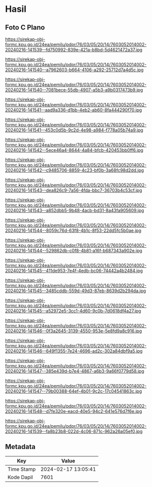 # Hasil

## Foto C Plano

https://sirekap-obj-formc.kpu.go.id/24ea/pemilu/pdpr/76/03/05/20/14/7603052014002-20240216-141539--fd750992-839e-421a-b8bd-5d4621472a37.jpg

https://sirekap-obj-formc.kpu.go.id/24ea/pemilu/pdpr/76/03/05/20/14/7603052014002-20240216-141540--a7962603-b664-4106-a292-25712d7a4d5c.jpg

https://sirekap-obj-formc.kpu.go.id/24ea/pemilu/pdpr/76/03/05/20/14/7603052014002-20240216-141540--7081bece-55db-4907-a5b3-a9b0317473b9.jpg

https://sirekap-obj-formc.kpu.go.id/24ea/pemilu/pdpr/76/03/05/20/14/7603052014002-20240216-141541--aad9a336-d1bb-4eb2-ab60-8fa444290f70.jpg

https://sirekap-obj-formc.kpu.go.id/24ea/pemilu/pdpr/76/03/05/20/14/7603052014002-20240216-141541--453c0d5b-9c2d-4e98-a984-f778a05b74a9.jpg

https://sirekap-obj-formc.kpu.go.id/24ea/pemilu/pdpr/76/03/05/20/14/7603052014002-20240216-141542--5ece46a4-8644-4a84-bfcb-420453bb0ff6.jpg

https://sirekap-obj-formc.kpu.go.id/24ea/pemilu/pdpr/76/03/05/20/14/7603052014002-20240216-141542--c9485706-8859-4c23-bf0b-3a68fc98d2dd.jpg

https://sirekap-obj-formc.kpu.go.id/24ea/pemilu/pdpr/76/03/05/20/14/7603052014002-20240216-141543--dea826c9-7a56-4fda-bbc7-36703b4c53cf.jpg

https://sirekap-obj-formc.kpu.go.id/24ea/pemilu/pdpr/76/03/05/20/14/7603052014002-20240216-141543--a852dbb5-9b48-4acb-bd31-8a43fa905609.jpg

https://sirekap-obj-formc.kpu.go.id/24ea/pemilu/pdpr/76/03/05/20/14/7603052014002-20240216-141544--8059c76d-63f8-4b1c-8f53-22dd5fc5b0ae.jpg

https://sirekap-obj-formc.kpu.go.id/24ea/pemilu/pdpr/76/03/05/20/14/7603052014002-20240216-141544--529862db-c0f8-4b81-a16f-b687343a902e.jpg

https://sirekap-obj-formc.kpu.go.id/24ea/pemilu/pdpr/76/03/05/20/14/7603052014002-20240216-141545--411de953-7e4f-4edb-bc06-74442a4b2484.jpg

https://sirekap-obj-formc.kpu.go.id/24ea/pemilu/pdpr/76/03/05/20/14/7603052014002-20240216-141545--3485cddb-559d-49d3-87eb-8639d2b294da.jpg

https://sirekap-obj-formc.kpu.go.id/24ea/pemilu/pdpr/76/03/05/20/14/7603052014002-20240216-141545--a52972e5-3cc1-4d60-9c0b-7d0618df4a27.jpg

https://sirekap-obj-formc.kpu.go.id/24ea/pemilu/pdpr/76/03/05/20/14/7603052014002-20240216-141546--0f3a2645-3139-4550-953e-5e8fd9a8c916.jpg

https://sirekap-obj-formc.kpu.go.id/24ea/pemilu/pdpr/76/03/05/20/14/7603052014002-20240216-141546--649f1355-7e24-4696-ad2c-302a84dbf9a5.jpg

https://sirekap-obj-formc.kpu.go.id/24ea/pemilu/pdpr/76/03/05/20/14/7603052014002-20240216-141547--385e439d-b7e4-4867-a6b3-9a66f0779d58.jpg

https://sirekap-obj-formc.kpu.go.id/24ea/pemilu/pdpr/76/03/05/20/14/7603052014002-20240216-141547--79b00388-64ef-4b01-9c2c-17c04541863c.jpg

https://sirekap-obj-formc.kpu.go.id/24ea/pemilu/pdpr/76/03/05/20/14/7603052014002-20240216-141548--d7fe320e-eacd-40e5-94c2-641e576d7f6e.jpg

https://sirekap-obj-formc.kpu.go.id/24ea/pemilu/pdpr/76/03/05/20/14/7603052014002-20240216-141539--fa8b23b8-022d-4c06-871c-962a26a05ef0.jpg


## Metadata

| Key        | Value               |
| ---------- | ------------------- |
| Time Stamp | 2024-02-17 13:05:41 |
| Kode Dapil | 7601                |



